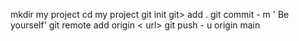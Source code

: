 mkdir my project 
 cd my project 
git init
git> add .
git commit - m ' Be yourself'
git remote add origin < url>
git push - u origin main
